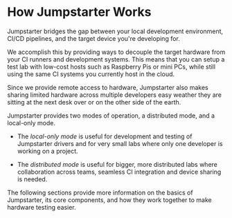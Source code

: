 # How Jumpstarter Works

Jumpstarter bridges the gap between your local development environment, 
CI/CD pipelines, and the target device you're developing for.

We accomplish this by providing ways to decouple the target hardware from
your CI runners and development systems. This means that you can setup a test
lab with low-cost hosts such as Raspberry Pis or mini PCs, while still using the
same CI systems you currently host in the cloud.

Since we provide remote access to hardware, Jumpstarter also makes sharing
limited hardware across multiple developers easy weather they are sitting at the
next desk over or on the other side of the earth.

Jumpstarter provides two modes of operation, a distributed mode, and a local-only mode.

* The *local-only mode* is useful for development and testing of Jumpstarter drivers and
  for very small labs where only one developer is working on a project.

<!-- TODO: image here -->

* The *distributed mode* is useful for bigger, more distributed labs where collaboration
  across teams, seamless CI integration and device sharing is needed.

<!-- TODO: image here -->

The following sections provide more information on the basics of Jumpstarter,
its core components, and how they work together to make hardware testing easier.